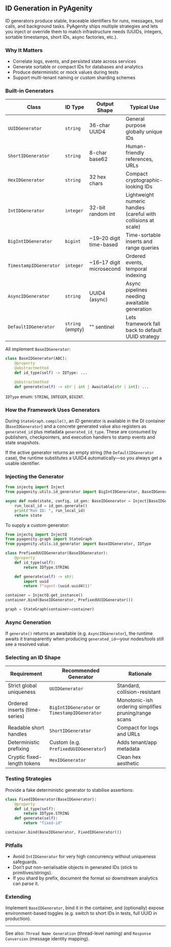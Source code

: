 ## ID Generation in PyAgenity

ID generators produce stable, traceable identifiers for runs, messages, tool calls, and background tasks. PyAgenity ships multiple strategies and lets you inject or override them to match infrastructure needs (UUIDs, integers, sortable timestamps, short IDs, async factories, etc.).

### Why It Matters

- Correlate logs, events, and persisted state across services
- Generate sortable or compact IDs for databases and analytics
- Produce deterministic or mock values during tests
- Support multi-tenant naming or custom sharding schemes

### Built-in Generators

| Class | ID Type | Output Shape | Typical Use |
|-------|---------|--------------|-------------|
| `UUIDGenerator` | `string` | 36-char UUID4 | General purpose globally unique IDs |
| `ShortIDGenerator` | `string` | 8-char base62 | Human-friendly references, URLs |
| `HexIDGenerator` | `string` | 32 hex chars | Compact cryptographic-looking IDs |
| `IntIDGenerator` | `integer` | 32-bit random int | Lightweight numeric handles (careful with collisions at scale) |
| `BigIntIDGenerator` | `bigint` | ~19–20 digit time-based | Time-sortable inserts and range queries |
| `TimestampIDGenerator` | `integer` | ~16–17 digit microsecond | Ordered events, temporal indexing |
| `AsyncIDGenerator` | `string` | UUID4 (async) | Async pipelines needing awaitable generation |
| `DefaultIDGenerator` | `string` (empty) | "" sentinel | Lets framework fall back to default UUID strategy |

All implement `BaseIDGenerator`:

```python
class BaseIDGenerator(ABC):
	@property
	@abstractmethod
	def id_type(self) -> IDType: ...

	@abstractmethod
	def generate(self) -> str | int | Awaitable[str | int]: ...
```

`IDType` enum: `STRING`, `INTEGER`, `BIGINT`.

### How the Framework Uses Generators

During `StateGraph.compile()`, an ID generator is available in the DI container (`BaseIDGenerator`) and a concrete generated value also registers as `generated_id` plus metadata `generated_id_type`. These are consumed by publishers, checkpointers, and execution handlers to stamp events and state snapshots.

If the active generator returns an empty string (the `DefaultIDGenerator` case), the runtime substitutes a UUID4 automatically—so you always get a usable identifier.

### Injecting the Generator

```python
from injectq import Inject
from pyagenity.utils.id_generator import BigIntIDGenerator, BaseIDGenerator

async def node(state, config, id_gen: BaseIDGenerator = Inject[BaseIDGenerator]):
	run_local_id = id_gen.generate()
	print("Run ID: ", run_local_id)
	return state
```

To supply a custom generator:

```python
from injectq import InjectQ
from pyagenity.graph import StateGraph
from pyagenity.utils.id_generator import BaseIDGenerator, IDType

class PrefixedUUIDGenerator(BaseIDGenerator):
	@property
	def id_type(self):
		return IDType.STRING

	def generate(self) -> str:
		import uuid
		return f"agent-{uuid.uuid4()}"

container = InjectQ.get_instance()
container.bind(BaseIDGenerator, PrefixedUUIDGenerator())

graph = StateGraph(container=container)
```

### Async Generation

If `generate()` returns an awaitable (e.g. `AsyncIDGenerator`), the runtime awaits it transparently when producing `generated_id`—your nodes/tools still see a resolved value.

### Selecting an ID Shape

| Requirement | Recommended Generator | Rationale |
|-------------|-----------------------|-----------|
| Strict global uniqueness | `UUIDGenerator` | Standard, collision-resistant |
| Ordered inserts (time-series) | `BigIntIDGenerator` or `TimestampIDGenerator` | Monotonic-ish ordering simplifies pruning/range scans |
| Readable short handles | `ShortIDGenerator` | Compact for logs and URLs |
| Deterministic prefixing | Custom (e.g. `PrefixedUUIDGenerator`) | Adds tenant/app metadata |
| Cryptic fixed-length tokens | `HexIDGenerator` | Clean hex aesthetic |

### Testing Strategies

Provide a fake deterministic generator to stabilise assertions:

```python
class FixedIDGenerator(BaseIDGenerator):
	@property
	def id_type(self):
		return IDType.STRING
	def generate(self):
		return "fixed-id"

container.bind(BaseIDGenerator, FixedIDGenerator())
```

### Pitfalls

- Avoid `IntIDGenerator` for very high concurrency without uniqueness safeguards.
- Don’t put non-serialisable objects in generated IDs (stick to primitives/strings).
- If you shard by prefix, document the format so downstream analytics can parse it.

### Extending

Implement `BaseIDGenerator`, bind it in the container, and (optionally) expose environment-based toggles (e.g. switch to short IDs in tests, full UUID in production).

---

See also: `Thread Name Generation` (thread-level naming) and `Response Conversion` (message identity mapping).
